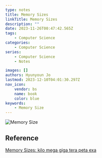 ```yaml
---
type: notes
title: Memory Sizes
linkTitle: Memory Sizes
description: ""
date: 2023-11-26T00:47:42.565Z
tags:
    - Computer Science
categories:
    - Computer Science
series:
    - Computer Science
    - Notes

images: []
authors: Hyunyoun Jo
lastmod: 2023-12-10T04:01:30.297Z
nav_icon:
    vendor: bs
    name: book
    color: blue
keywords:
    - Memory Size
---
```


![Memory Size](/content/notes/memory-sizes-to-yotta.png?width=512px "https://cryptosmith.com/2013/10/18/memory-sizes-kilo-mega-giga-tera-peta-exa/")

## Reference

[Memory Sizes: kilo mega giga tera peta exa](https://cryptosmith.com/2013/10/18/memory-sizes-kilo-mega-giga-tera-peta-exa/)
